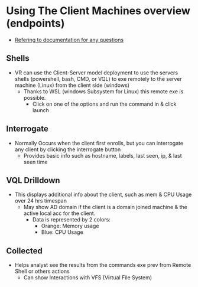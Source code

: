 # Using The Client Machines overview (endpoints)

- [Refering to documentation for any questions](<https://docs.velociraptor.app/docs/gui/clients/>)

## Shells

- VR can use the Client-Server model deployment to use the servers shells (powershell, bash, CMD, or VQL) to exe remotely to the server machine (Linux) from the client side (windows)
  - Thanks to WSL (windows Subsystem for Linux) this remote exe is possible.
    - Click on one of the options and run the command in & click launch

## Interrogate

- Normally Occurs when the client first enrolls, but you can interrogate any client by clicking the interrogate button
  - Provides basic info such as hostname, labels, last seen, ip, & last seen time

## VQL Drilldown

- This displays additional info about the client, such as mem & CPU Usage over 24 hrs timespan
  - May show AD domain if the client is a domain joined machine & the active local acc for the client.
    - Data is represented by 2 colors:
      - Orange: Memory usage
      - Blue: CPU Usage

## Collected

- Helps analyst see the results from the commands exe prev from Remote Shell or others actions
  - Can show Interactions with VFS (Virtual File System)
